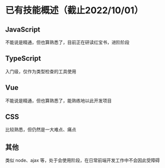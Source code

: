 # 已有技能概述（截止2022/10/01）
## JavaScript
不能说是精通，但也算熟悉了，目前正在研读红宝书，进阶阶段

## TypeScript
入门级，仅作为类型检查的工具使用

## Vue
不能说是精通，但也算熟悉了，能熟练地以此开发项目

## CSS
比较熟悉，但仍然是一大难点、痛点

## 其他
类似 node、ajax 等，处于会使用阶段，在日常前端开发工作中不会因此受障碍